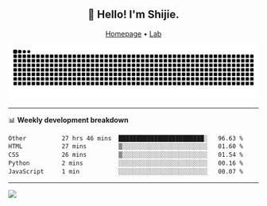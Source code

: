 <h2 align="center">👋 Hello! I'm Shijie.</h2>
<p align="center">
  <a href="https://xu-shi-jie.github.io"> Homepage</a> •
  <a href="https://onodalab.ees.hokudai.ac.jp"> Lab </a>
</p>

![Snake animation](https://github.com/xu-shi-jie/xu-shi-jie/blob/output/github-snake.svg)


-------

📊 **Weekly development breakdown**
<!--START_SECTION:waka-->

```txt
Other          27 hrs 46 mins  ████████████████████████░   96.63 %
HTML           27 mins         ▒░░░░░░░░░░░░░░░░░░░░░░░░   01.60 %
CSS            26 mins         ▒░░░░░░░░░░░░░░░░░░░░░░░░   01.54 %
Python         2 mins          ░░░░░░░░░░░░░░░░░░░░░░░░░   00.16 %
JavaScript     1 min           ░░░░░░░░░░░░░░░░░░░░░░░░░   00.07 %
```

<!--END_SECTION:waka-->

-------
![](https://komarev.com/ghpvc/?username=xu-shi-jie&style=flat-square&color=blue) 
